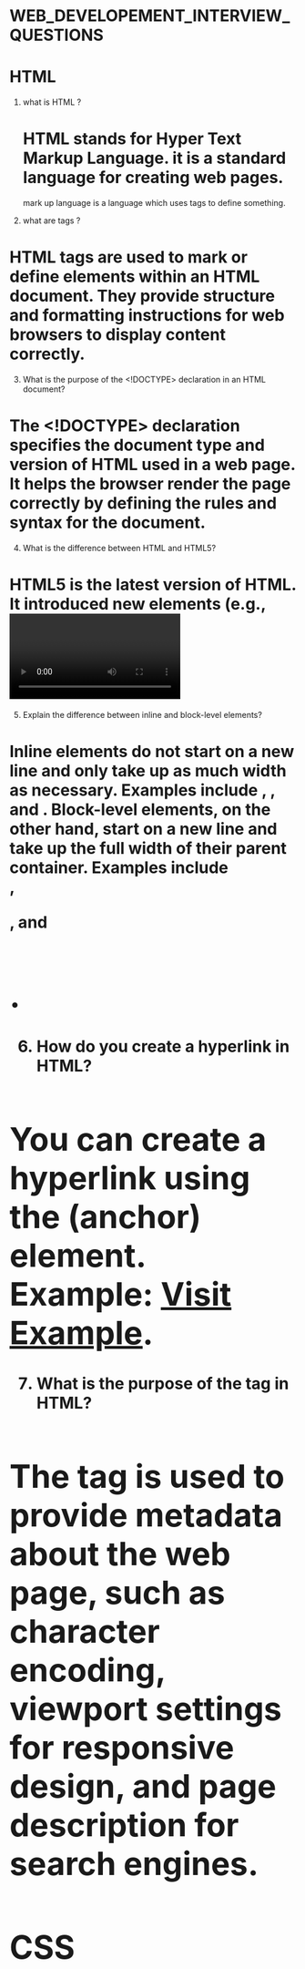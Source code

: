 # WEB_DEVELOPEMENT_INTERVIEW_QUESTIONS

# HTML

1. what is HTML ?
   # HTML stands for Hyper Text Markup Language. it is a standard language for creating web pages.
   mark up language is a language which uses tags to define something.

2. what are tags ?
  # HTML tags are used to mark or define elements within an HTML document. They provide structure and formatting instructions for web browsers to display content correctly.
  
3. What is the purpose of the <!DOCTYPE> declaration in an HTML document?
  # The <!DOCTYPE> declaration specifies the document type and version of HTML used in a web page. It helps the browser render the page correctly by defining the rules and syntax for the     document.

4. What is the difference between HTML and HTML5?
  # HTML5 is the latest version of HTML. It introduced new elements (e.g., <video>, <audio>, <canvas>) and APIs, improved support for multimedia, and enhanced semantic markup for better document structure.

5. Explain the difference between inline and block-level elements?
# Inline elements do not start on a new line and only take up as much width as necessary. Examples include <a>, <span>, and <strong>. Block-level elements, on the other hand, start on a new line and take up the full width of their parent container. Examples include <div>, <p>, and <h1>.

6. How do you create a hyperlink in HTML?
  # You can create a hyperlink using the <a> (anchor) element. Example: <a href="https://www.example.com">Visit Example</a>.

7. What is the purpose of the <meta> tag in HTML?
# The <meta> tag is used to provide metadata about the web page, such as character encoding, viewport settings for responsive design, and page description for search engines.


# CSS
